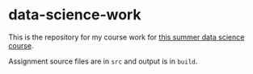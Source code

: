 # data-science-work

This is the repository for my course work for [this summer data science course][course].

Assignment source files are in `src` and output is in `build`.

[course]: https://github.com/zdelrosario/data-science-curriculum/